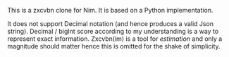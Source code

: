 This is a zxcvbn clone  for Nim. It is based on a Python implementation.  

It does not support Decimal notation (and hence produces  a valid Json string). Decimal / bigInt score according to my understanding is a way to represent exact information. Zxcvbn(im) is a tool for *estimation* and only a magnitude should matter hence this is omitted for the shake of simplicity.
